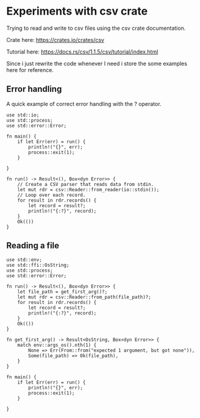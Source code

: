 # Experiments with csv crate

Trying to read and write to csv files using the csv crate documentation.

Crate here: https://crates.io/crates/csv 

Tutorial here: https://docs.rs/csv/1.1.5/csv/tutorial/index.html

Since i just rewrite the code whenever I need i store the some examples here for reference.

## Error handling
A quick example of correct error handling with the ? operator.

```
use std::io;
use std::process;
use std::error::Error;

fn main() {
    if let Err(err) = run() {
        println!("{}", err);
        process::exit(1);
    }
    
}

fn run() -> Result<(), Box<dyn Error>> {
    // Create a CSV parser that reads data from stdin.
    let mut rdr = csv::Reader::from_reader(io::stdin());
    // Loop over each record.
    for result in rdr.records() {
        let record = result?;
        println!("{:?}", record);
    }
    Ok(())
}
```

## Reading a file
```
use std::env;
use std::ffi::OsString;
use std::process;
use std::error::Error;

fn run() -> Result<(), Box<dyn Error>> {
    let file_path = get_first_arg()?;
    let mut rdr = csv::Reader::from_path(file_path)?;
    for result in rdr.records() {
        let record = result?;
        println!("{:?}", record);
    }
    Ok(())
}

fn get_first_arg() -> Result<OsString, Box<dyn Error>> {
    match env::args_os().nth(1) {
        None => Err(From::from("expected 1 argument, but got none")),
        Some(file_path) => Ok(file_path),
    }
}

fn main() {
    if let Err(err) = run() {
        println!("{}", err);
        process::exit(1);
    }
    
}
```
